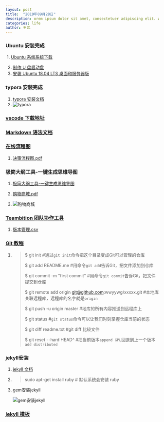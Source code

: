 ```yaml
---
layout: post
title:  "2019年09月28日"
description: orem ipsum dolor sit amet, consectetuer adipiscing elit. Aenean commodo ligula eget dolor. Aenean massa. Cum sociis natoque penatibus et magnis dis parturient montes, nascetur ridiculus mus. 
categories: life
author: 王武
---
```


### Ubuntu 安装完成

​    1. [Ubuntu 系统系统下载](https://cn.ubuntu.com/dowmload)

2. [制作 U 盘启动盘](https://jingyan.baidu.com/article/5225f26b0bb45fe6fa0908bc.html)
3. [安装 Ubuntu 18.04 LTS 桌面和服务器版](https://baijiahao.baidu.com/s?id=1616490790245132419&wfr=spider&for=pc)

### typora 安装完成

1. [typora 安装文档](https://www.typora.io/#linux)
2. ![typora]({{site.baseurl}}/images/log/2019-09-28/typora安装.png)

### [vscode 下载地址](https://code.visualstudio.com/Download)

### [Markdown 语法文档](http://www.markdown.cn/)

### [在线流程图](https://www.processon.com)

1. [决策流程图.pdf]({{site.baseurl}}/images/log/2019-09-28/决策流程图.pdf)

### 极简大纲工具-一键生成思维导图

1. [极简大纲工具-一键生成思维导图](https://mubu.com/)

2. [购物商城.pdf]({{site.baseurl}}/images/log/2019-09-28/购物商城.pdf)

3. ![购物商城]({{site.baseurl}}/images/log/2019-09-28/购物商城.png)

### [Teambition 团队协作工具](https://www.teambition.com/)

1. [版本管理.csv]({{site.baseurl}}/images/log/2019-09-28/[版本管理]任务信息表_20190928.csv)

### [Git 教程](https://git-scm.com/en/v2)

1. > $ git init  #通过`git init`命令把这个目录变成Git可以管理的仓库
   >
   > $ git add README.me     #用命令`git add`告诉Git，把文件添加到仓库
   >
   > $ git commit -m "first commit"   #用命令`git commit`告诉Git，把文件提交到仓库
   >
   > $ git remote add origin git@github.com:wwyywg/xxxxx.git   #本地库关联远程库，远程库的名字就是`origin`
   >
   > $ git push -u origin master    #地库的所有内容推送到远程库上
   >
   > $ git status   #`git status`命令可以让我们时刻掌握仓库当前的状态
   >
   > $ git diff readme.txt   #git diff 比较文件
   >
   > $ git reset --hard HEAD^    #把当前版本`append GPL`回退到上一个版本 `add distributed`

### jekyll安装

1. [jekyll 文档](http://jekyllcn.com/)

2. > sudo apt-get install ruby	  # 默认系统会安装 ruby

3. gem安装jekyll

   ![gem安装jekyll]({{site.baseurl}}/images/log/2019-09-28/jekyll安装运行.png)

### [jekyll 模板](http://jekyllthemes.org/)






